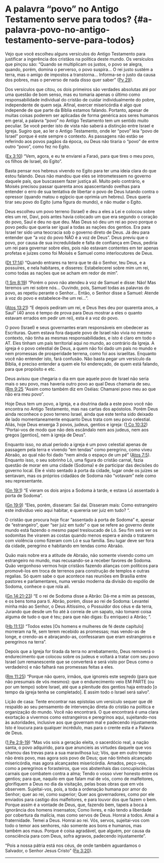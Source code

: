 # A palavra “povo” no Antigo Testamento serve para todos? {#a-palavra-povo-no-antigo-testamento-serve-para-todos}

Vejo que você escolheu alguns versículos do Antigo Testamento para justificar a ingerência dos cristãos na política deste mundo. Os versículos que pinçou são: “Quando se multiplicam os justos, o povo se alegra, quando, porém, domina o perverso, o povo suspira... O rei justo sustém a terra, mas o amigo de impostos a transtorna... Informa-se o justo da causa dos pobres, mas o perverso de nada disso quer saber” ([Pv 29](http://bibliaonline.com.br/acf/pv/29)).

Dos versículos que citou, os dois primeiros são verdades absolutas até por uma questão de bom senso, mas eu tomaria apenas o último como responsabilidade individual do cristão de cuidar individualmente do pobre, independente de quem seja. Afinal, exercer misericórdia é algo que independe de que parte da Bíblia estamos falando. Portanto, apesar de muitas coisas poderem ser aplicadas de forma genérica aos seres humanos em geral, a palavra “povo” no Antigo Testamento tem um sentido muito peculiar. Se você perder isto de vista não saberá a distinção entre Israel e Igreja. Sugiro que, ao ler o Antigo Testamento, onde ler “povo” leia “povo de Israel” porque é este sempre o contexto. As passagens não estão se referindo aos povos pagãos da época, ou Deus não tiraria o “povo” de entre outro “povo”, como fez no Egito.

([Ex 3:10](http://bibliaonline.com.br/acf/ex/3/10)) “Vem, agora, e eu te enviarei a Faraó, para que tires o meu povo, os filhos de Israel, do Egito”.

Basta pensar nos hebreus vivendo no Egito para ter uma ideia clara do que estou falando. Deus não mandou que eles se intrometessem no governo daquele país, que buscassem fazer justiça ali. Muito pelo contrário, e Moisés precisou passar quarenta anos apascentando ovelhas para entender o erro de sua tentativa de libertar o povo de Deus lutando contra o opressor (quando matou o egípcio que oprimia um hebreu). Deus queria tirar seu povo do Egito (uma figura do mundo), e não mudar o Egito.

Deus escolheu um povo terreno (Israel) e deu a eles a Lei e colocou sobre eles um rei, Davi, pois antes havia colocado um que era segundo o coração do povo, Saul e deu no que deu. Mas Deus só deu um rei ao povo porque o povo pediu que queria ser igual a todas as nações dos gentios. Era para Israel ter sido uma teocracia sob o governo direto de Deus. Já deu para entender que “a voz do povo NÃO é a voz de Deus”. Deus previu que o povo, por causa de sua incredulidade e falta de confiança em Deus, pediria um rei para governar sobre eles, pois não estavam contentes em ter apenas profetas e juízes como foi Moisés e Samuel como interlocutores de Deus.

([Dt 17:14](http://bibliaonline.com.br/acf/dt/17/14)) “Quando entrares na terra que te dá o Senhor, teu Deus, e a possuíres, e nela habitares, e disseres: Estabelecerei sobre mim um rei, como todas as nações que se acham em redor de mim”.

([1 Sm 8:19](http://bibliaonline.com.br/acf/1sm/8/19)) “Porém o povo não atendeu à voz de Samuel e disse: Não! Mas teremos um rei sobre nós... Ouvindo, pois, Samuel todas as palavras do povo, as repetiu perante o Senhor... Então, o Senhor disse a Samuel: Atende à voz do povo e estabelece-lhe um rei...”.

([Atos 13:21](http://bibliaonline.com.br/acf/atos/13/21)) “E depois pediram um rei, e Deus lhes deu por quarenta anos, a Saul” (40 anos é tempo de prova para Deus mostrar a eles o quanto estavam errados em pedir um rei), esta é a voz do povo.

O povo (Israel) e seus governantes eram responsáveis em obedecer as Escrituras. Quem estava fora daquele povo de Israel não vivia no mesmo contexto, não tinha as mesmas responsabilidades, e isto é claro em todo o AT. Eles tinham um país territorial aqui no mundo, ao contrário da Igreja. A igreja é o povo celestial de Deus, a quem não foi dado um país no mundo e nem promessas de prosperidade terrena, como foi aos israelitas. Enquanto você não entender isto, fará confusão. Não basta pegar um versículo da Bíblia, é preciso entender a quem ele foi endereçado, de quem está falando, para que propósito e etc.

Deus avisou que chegaria o dia em que aquele povo de Israel não seria mais o seu povo, mas haveria outro povo ao qual Deus chamaria de seu. ([Rm 9:25](http://bibliaonline.com.br/acf/rm/9/25) “Assim como também diz em Oséias: Chamarei povo meu ao que não era meu povo”.

Hoje Deus tem um povo, a Igreja, e a doutrina dada a este povo você não encontra no Antigo Testamento, mas nas cartas dos apóstolos. Porém Deus ainda reconhece o povo terreno Israel, ainda que este tenha sido deixado de lado momentaneamente enquanto Deus trata com seu povo celestial. Aliás, hoje Deus enxerga 3 povos, judeus, gentios e igreja: ([1 Co 10:32](http://bibliaonline.com.br/acf/1co/10/32)) “Portai-vos de modo que não deis escândalo nem aos judeus, nem aos gregos [gentios], nem à igreja de Deus”.

Enquanto isso, no atual período a igreja é um povo celestial apenas de passagem pela terra e vivendo “em tendas” como peregrino, como viveu Abraão, ao qual não foi dado “nem ainda o espaço de um pé” ([Atos 7:5](http://bibliaonline.com.br/acf/atos/7/5)). Enquanto isso, o seu sobrinho Ló, uma figura do cristão carnal, fazia questão de morar em uma cidade (Sodoma) e de participar das decisões do governo local. Ele é visto sentado à porta da cidade, lugar onde os juízes se sentavam, mas os próprios cidadãos de Sodoma não “votavam” nele como seu representante.

([Gn 19:1](http://bibliaonline.com.br/acf/gn/19/1)) “E vieram os dois anjos a Sodoma à tarde, e estava Ló assentado à porta de Sodoma”.

([Gn 19:9](http://bibliaonline.com.br/acf/gn/19/9)) “Eles, porém, disseram: Sai daí. Disseram mais: Como estrangeiro este indivíduo veio aqui habitar, e quereria ser juiz em tudo? “.

O cristão que procura hoje ficar “assentado à porta de Sodoma” e, apesar de “estrangeiro”, quer “ser juiz em tudo” o que se refere ao governo deste mundo está fazendo o mesmo papel tresloucado de Ló. Seu fim será ver os sodomitas lhe virarem as costas quando menos espera e ainda o tratarem com violência como fizeram com Ló e sua família. Seu lugar deve ser fora da cidade, peregrino e habitando em tendas como Abraão.

Quão mais nobre era a atitude de Abraão, não somente vivendo como um estrangeiro no mundo, mas recusando-se a receber favores de Sodoma. Quão vergonhoso vermos hoje cristãos fazendo alianças com políticos para promovê-los em troca de terrenos para construção de templos e outras regalias. Só quem sabe o que acontece nas reuniões em Brasília entre pastores e parlamentares, numa versão moderna da divisão do espólio de Sodoma, conhece o que rola ali.

([Gn 14:21-23](http://bibliaonline.com.br/acf/gn/14/21-23)) “E o rei de Sodoma disse a Abrão: Dá-me a mim as pessoas, e os bens toma para ti. Abrão, porém, disse ao rei de Sodoma: Levantei minha mão ao Senhor, o Deus Altíssimo, o Possuidor dos céus e da terra, Jurando que desde um fio até à correia de um sapato, não tomarei coisa alguma de tudo o que é teu; para que não digas: Eu enriqueci a Abrão; “.

([Hb 11:13](http://bibliaonline.com.br/acf/hb/11/13)) “Todos estes [Os homens e mulheres de fé deste capítulo] morreram na fé, sem terem recebido as promessas; mas vendo-as de longe, e crendo-as e abraçando-as, confessaram que eram estrangeiros e peregrinos na terra”.

Depois que a Igreja for tirada da terra no arrebatamento, Deus removerá o endurecimento que colocou sobre os judeus e voltará a tratar com seu povo Israel (um remanescente que se converterá e será visto por Deus como o verdadeiro) e não falhará nas promessas feitas a eles.

([Rm 11:25](http://bibliaonline.com.br/acf/rm/11/25)) “Porque não quero, irmãos, que ignoreis este segredo (para que não presumais de vós mesmos): que o endurecimento veio EM PARTE (ou por um tempo) sobre Israel, até que a plenitude dos gentios haja entrado [o tempo da igreja tenha se completado]. E assim todo o Israel será salvo”.

Lição de casa: Tente encontrar nas epístolas um versículo sequer que dê respaldo ao seu pensamento de intervenção direta do cristão na política e organização do mundo. Você não encontrará. O que encontrará é uma clara exortação a vivermos como estrangeiros e peregrinos aqui, sujeitando-nos às autoridades, inclusive aos que governam mal e padecendo injustamente. Isto é loucura para qualquer incrédulo, mas para o crente esta é a Palavra de Deus.

([1 Pe 2:9-19](http://bibliaonline.com.br/acf/1pe/2/9-19)) “Mas vós sois a geração eleita, o sacerdócio real, a nação santa, o povo adquirido, para que anuncieis as virtudes daquele que vos chamou das trevas para a sua maravilhosa luz; Vós, que em outro tempo não éreis povo, mas agora sois povo de Deus; que não tínheis alcançado misericórdia, mas agora alcançastes misericórdia. Amados, peço-vos, como a peregrinos e forasteiros, que vos abstenhais das concupiscências carnais que combatem contra a alma; Tendo o vosso viver honesto entre os gentios; para que, naquilo em que falam mal de vós, como de malfeitores, glorifiquem a Deus no dia da visitação, pelas boas obras que em vós observem. Sujeitai-vos, pois, a toda a ordenação humana por amor do Senhor; quer ao rei, como superior; Quer aos governadores, como por ele enviados para castigo dos malfeitores, e para louvor dos que fazem o bem. Porque assim é a vontade de Deus, que, fazendo bem, tapeis a boca à ignorância dos homens insensatos; Como livres, e não tendo a liberdade por cobertura da malícia, mas como servos de Deus. Honrai a todos. Amai a fraternidade. Temei a Deus. Honrai ao rei. Vós, servos, sujeitai-vos com todo o temor aos senhores, não somente aos bons e humanos, mas também aos maus. Porque é coisa agradável, que alguém, por causa da consciência para com Deus, sofra agravos, padecendo injustamente”.

“Pois a nossa pátria está nos céus, de onde também aguardamos o Salvador, o Senhor Jesus Cristo” ([Fp 3:20](http://bibliaonline.com.br/acf/fp/3/20)).

*****